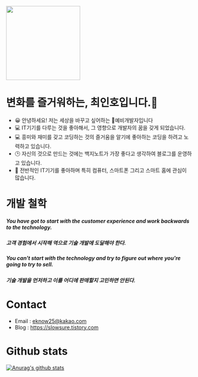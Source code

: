 <p align = "left">
  <img src = "https://user-images.githubusercontent.com/55151796/147390087-a94caa93-34ec-4800-91e0-018103157cb7.jpg" width = "200" height="200" >
</p>


<!--
**E-know/E-know** is a ✨ _special_ ✨ repository because its `README.md` (this file) appears on your GitHub profile.

Here are some ideas to get you started:
-->
# 변화를 즐거워하는, 최인호입니다.👋

- 😀 안녕하세요! 저는 세상을 바꾸고 싶어하는 👶예비개발자입니다
- 💻 IT기기를 다루는 것을 좋아해서, 그 영향으로 개발자의 꿈을 갖게 되었습니다.
- 💻 흥미와 재미를 갖고 코딩하는 것의 즐거움을 알기에 좋아하는 코딩을 하려고 노력하고 있습니다.
- 🕒 자신의 것으로 만드는 것에는 백지노트가 가장 좋다고 생각하여 블로그를 운영하고 있습니다.
- 💬 전반적인 IT기기를 좋아하며 특히 컴퓨터, 스마트폰 그리고 스마트 홈에 관심이 많습니다.



# 개발 철학
##### *You have got to start with the customer experience and work backwards to the technology.*  
##### *고객 경험에서 시작해 역으로 기술 개발에 도달해야 한다.*
##### *You can't start with the technology and try to figure out where you're going to try to sell.*
##### *기술 개발을 먼저하고 이를 어디에 판매할지 고민하면 안된다.* 


# Contact
- Email : eknow25@kakao.com
- Blog : https://slowsure.tistory.com  


# Github stats
[![Anurag's github stats](https://github-readme-stats.vercel.app/api?username=E-know&show_icons=true&theme=dracula)](https://github.com/anuraghazra/github-readme-stats)

<!--
[![Top Langs](https://github-readme-stats.vercel.app/api/top-langs/?username=E-know)](https://github.com/anuraghazra/github-readme-stats)
-->
